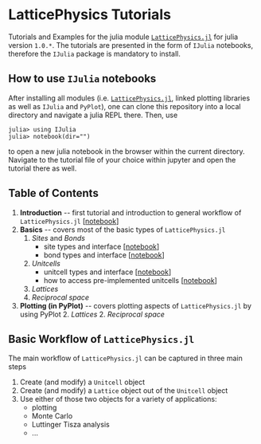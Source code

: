 # LatticePhysics Tutorials

Tutorials and Examples for the julia module [`LatticePhysics.jl`](https://github.com/janattig/LatticePhysics.jl) for julia version `1.0.*`.
The tutorials are presented in the form of `IJulia` notebooks, therefore the `IJulia` package is mandatory to install.


## How to use `IJulia` notebooks

After installing all modules (i.e. [`LatticePhysics.jl`](https://github.com/janattig/LatticePhysics.jl), linked plotting libraries as well as `IJulia` and `PyPlot`), one can clone this repository into a local directory and navigate a julia REPL there. Then, use
```julia-REPL
julia> using IJulia
julia> notebook(dir="")
```
to open a new julia notebook in the browser within the current directory. Navigate to the tutorial file of your choice within jupyter
and open the tutorial there as well.



## Table of Contents

1.  **Introduction** -- first tutorial and introduction to general workflow of `LatticePhysics.jl` [[notebook](https://github.com/janattig/LatticePhysics_Tutorials/blob/master/introduction/introduction.ipynb)]
2.  **Basics** -- covers most of the basic types of `LatticePhysics.jl`
    1. _Sites_ and _Bonds_
        -  site types and interface [[notebook](https://github.com/janattig/LatticePhysics_Tutorials/blob/master/basics/sites_bonds/site_type_interface.ipynb)]
        -  bond types and interface [[notebook](https://github.com/janattig/LatticePhysics_Tutorials/blob/master/basics/sites_bonds/bond_type_interface.ipynb)]
    2. _Unitcells_
        -  unitcell types and interface [[notebook](https://github.com/janattig/LatticePhysics_Tutorials/blob/master/basics/unitcells/unitcell_type_interface.ipynb)]
        -  how to access pre-implemented unitcells [[notebook](https://github.com/janattig/LatticePhysics_Tutorials/blob/master/basics/unitcells/pre-implemented_unitcells.ipynb)]
    3. _Lattices_
    4. _Reciprocal space_
3.  **Plotting (in PyPlot)** -- covers plotting aspects of `LatticePhysics.jl` by using PyPlot
    2. _Lattices_
    2. _Reciprocal space_




## Basic Workflow of `LatticePhysics.jl`

The main workflow of `LatticePhysics.jl` can be captured in three main steps
1.  Create (and modify) a `Unitcell` object
2.  Create (and modify) a `Lattice` object out of the `Unitcell` object
3.  Use either of those two objects for a variety of applications:
    - plotting
    - Monte Carlo
    - Luttinger Tisza analysis
    - ...
